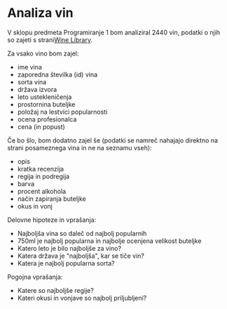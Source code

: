 # Analiza vin

V sklopu predmeta Programiranje 1 bom analiziral 2440 vin, podatki o njih so zajeti s strani[Wine Library](https://winelibrary.com/search?page=1&search=).

Za vsako vino bom zajel:
* ime vina
* zaporedna številka (id) vina
* sorta vina
* država izvora
* leto ustekleničenja
* prostornina buteljke
* položaj na lestvici popularnosti
* ocena profesionalca
* cena (in popust)

Če bo šlo, bom dodatno zajel še (podatki se namreč nahajajo direktno na strani posameznega vina in ne na seznamu vseh):
* opis
* kratka recenzija
* regija in podregija
* barva 
* procent alkohola
* način zapiranja buteljke
* okus in vonj

Delovne hipoteze in vprašanja:
* Najboljša vina so daleč od najbolj popularnih
* 750ml je najbolj popularna in najbolje ocenjena velikost buteljke
* Katero leto je bilo najboljše za vino?
* Katera država je "najboljša", kar se tiče vin?
* Katera je najbolj popularna sorta?

Pogojna vprašanja:
* Katere so najboljše regije?
* Kateri okusi in vonjave so najbolj priljubljeni?


